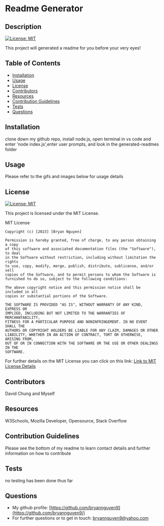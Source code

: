 
# Readme Generator

## Description
[![License: MIT](https://img.shields.io/badge/License-MIT-yellow.svg)](https://opensource.org/licenses/MIT)

This project will generated a readme for you before your very eyes!



## Table of Contents
- [Installation](#installation)
- [Usage](#usage)
- [License](#license)
- [Contributors](#contributors)
- [Resources](#resources)
- [Contribution Guidelines](#contribution-guidelines)
- [Tests](#tests)
- [Questions](#questions)

## Installation
clone down my github repo, install node.js, open terminal in vs code and enter 'node index.js',enter user prompts, and look in the generated-readmes folder

## Usage
Please refer to the gifs and images below for usage details

## License
[![License: MIT](https://img.shields.io/badge/License-MIT-yellow.svg)](https://opensource.org/licenses/MIT)

This project is licensed under the MIT License.

MIT License

    Copyright (c) [2023] [Bryan Nguyen]
    
    Permission is hereby granted, free of charge, to any person obtaining a copy
    of this software and associated documentation files (the "Software"), to deal
    in the Software without restriction, including without limitation the rights
    to use, copy, modify, merge, publish, distribute, sublicense, and/or sell
    copies of the Software, and to permit persons to whom the Software is
    furnished to do so, subject to the following conditions:
    
    The above copyright notice and this permission notice shall be included in all
    copies or substantial portions of the Software.
    
    THE SOFTWARE IS PROVIDED "AS IS", WITHOUT WARRANTY OF ANY KIND, EXPRESS OR
    IMPLIED, INCLUDING BUT NOT LIMITED TO THE WARRANTIES OF MERCHANTABILITY,
    FITNESS FOR A PARTICULAR PURPOSE AND NONINFRINGEMENT. IN NO EVENT SHALL THE
    AUTHORS OR COPYRIGHT HOLDERS BE LIABLE FOR ANY CLAIM, DAMAGES OR OTHER
    LIABILITY, WHETHER IN AN ACTION OF CONTRACT, TORT OR OTHERWISE, ARISING FROM,
    OUT OF OR IN CONNECTION WITH THE SOFTWARE OR THE USE OR OTHER DEALINGS IN THE
    SOFTWARE.

For further details on the MIT License you can click on this link: [Link to MIT License Details](https://opensource.org/license/mit/)


## Contributors
David Chung and Myself

## Resources
W3Schools, Mozilla Developer, Opensource, Stack Overflow

## Contribution Guidelines
Please see the bottom of my readme to learn contact details and further information on how to contribute

## Tests
no testing has been done thus far

## Questions
* My github profile: [https://github.com/bryannguyen9](https://github.com/bryannguyen9/)
* For further questions or to get in touch: [bryannguyen9@yahoo.com](bryannguyen9@yahoo.com)
